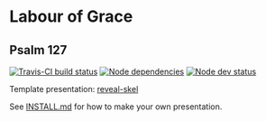 # Labour of Grace
## Psalm 127

[![Travis-CI build status](https://travis-ci.org/sermons/labour.svg)](https://travis-ci.org/sermons/labour)
[![Node dependencies](https://david-dm.org/sermons/labour.svg)](https://david-dm.org/sermons/labour)
[![Node dev status](https://david-dm.org/sermons/labour/dev-status.svg)](https://david-dm.org/sermons/labour#info=devDependencies)

Template presentation: [reveal-skel](https://github.com/sermons/reveal-skel)

See [INSTALL.md](INSTALL.md)
for how to make your own presentation.
